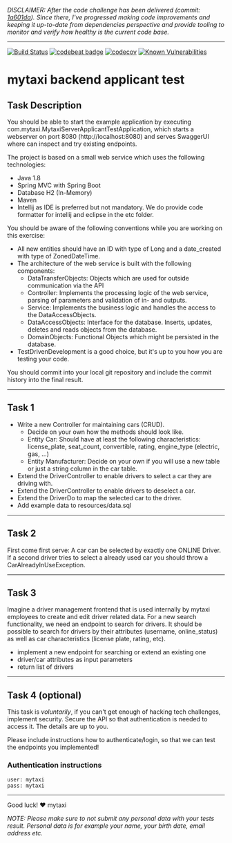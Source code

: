 _DISCLAIMER: After the code challenge has been delivered (commit: [1a601da](https://github.com/gandrade/assessment/commit/1a601da205e7cce74f55294ad3b193bcd5b28430)).
Since there, I've progressed making code improvements and keeping it up-to-date from dependencies perspective and provide tooling to monitor and verify how healthy is the current code base._

---

[![Build Status](https://travis-ci.org/gandrade/assessment.svg?branch=master)](https://travis-ci.org/gandrade/assessment) [![codebeat badge](https://codebeat.co/badges/fe97ba25-408a-4042-86a2-08ed20c8e44d)](https://codebeat.co/projects/github-com-gandrade-assessment-master) [![codecov](https://codecov.io/gh/gandrade/assessment/branch/master/graph/badge.svg)](https://codecov.io/gh/gandrade/assessment) [![Known Vulnerabilities](https://snyk.io/test/github/gandrade/assessment/badge.svg)](https://snyk.io/test/github/gandrade/assessment)


# mytaxi backend applicant test

## Task Description
You should be able to start the example application by executing com.mytaxi.MytaxiServerApplicantTestApplication, which starts a webserver on port 8080 (http://localhost:8080) and serves SwaggerUI where can inspect and try existing endpoints.

The project is based on a small web service which uses the following technologies:

* Java 1.8
* Spring MVC with Spring Boot
* Database H2 (In-Memory)
* Maven
* Intellij as IDE is preferred but not mandatory. We do provide code formatter for intellij and eclipse in the etc folder.


You should be aware of the following conventions while you are working on this exercise:

 * All new entities should have an ID with type of Long and a date_created with type of ZonedDateTime.
 * The architecture of the web service is built with the following components:
 	* DataTransferObjects: Objects which are used for outside communication via the API
   * Controller: Implements the processing logic of the web service, parsing of parameters and validation of in- and outputs.
   * Service: Implements the business logic and handles the access to the DataAccessObjects.
   * DataAccessObjects: Interface for the database. Inserts, updates, deletes and reads objects from the database.
   * DomainObjects: Functional Objects which might be persisted in the database.
 * TestDrivenDevelopment is a good choice, but it's up to you how you are testing your code.

You should commit into your local git repository and include the commit history into the final result.

---


## Task 1
 * Write a new Controller for maintaining cars (CRUD).
   * Decide on your own how the methods should look like.
   * Entity Car: Should have at least the following characteristics: license_plate, seat_count, convertible, rating, engine_type (electric, gas, ...)
   * Entity Manufacturer: Decide on your own if you will use a new table or just a string column in the car table.
 * Extend the DriverController to enable drivers to select a car they are driving with.
 * Extend the DriverController to enable drivers to deselect a car.
 * Extend the DriverDo to map the selected car to the driver.
 * Add example data to resources/data.sql

---


## Task 2
First come first serve: A car can be selected by exactly one ONLINE Driver. If a second driver tries to select a already used car you should throw a CarAlreadyInUseException.

---


## Task 3
Imagine a driver management frontend that is used internally by mytaxi employees to create and edit driver related data. For a new search functionality, we need an endpoint to search for drivers. It should be possible to search for drivers by their attributes (username, online_status) as well as car characteristics (license plate, rating, etc).

* implement a new endpoint for searching or extend an existing one
* driver/car attributes as input parameters
* return list of drivers

---


## Task 4 (optional)
This task is _voluntarily_, if you can't get enough of hacking tech challenges, implement security.
Secure the API so that authentication is needed to access it. The details are up to you.

Please include instructions how to authenticate/login, so that we can test the endpoints you implemented!

### Authentication instructions

```
user: mytaxi
pass: mytaxi
```

---


Good luck!
❤️ mytaxi



_NOTE: Please make sure to not submit any personal data with your tests result. Personal data is for example your name, your birth date, email address etc._